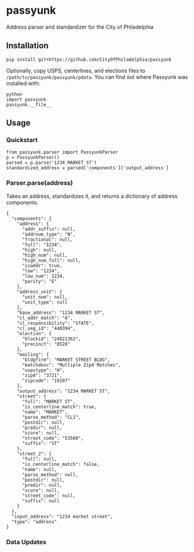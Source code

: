 # passyunk

Address parser and standardizer for the City of Philadelphia

## Installation

    pip install git+https://github.com/CityOfPhiladelphia/passyunk

Optionally, copy USPS, centerlines, and elections files to `/path/to/passyunk/passyunk/pdata`. You can find out where Passyunk was installed with:

    python
    import passyunk
    passyunk.__file__

## Usage

### Quickstart

    from passyunk.parser import PassyunkParser
    p = PassyunkParser()
    parsed = p.parse('1234 MARKET ST')
    standardized_address = parsed['components']['output_address']

### Parser.parse(address)

Takes an address, standardizes it, and returns a dictionary of address components.

    {
      "components": {
        "address": {
          "addr_suffix": null,
          "addrnum_type": "N",
          "fractional": null,
          "full": "1234",
          "high": null,
          "high_num": null,
          "high_num_full": null,
          "isaddr": true,
          "low": "1234",
          "low_num": 1234,
          "parity": "E"
        },
        "address_unit": {
          "unit_num": null,
          "unit_type": null
        },
        "base_address": "1234 MARKET ST",
        "cl_addr_match": "A",
        "cl_responsibility": "STATE",
        "cl_seg_id": "440394",
        "election": {
          "blockid": "24021362",
          "precinct": "0528"
        },
        "mailing": {
          "bldgfirm": "MARKET STREET BLDG",
          "matchdesc": "Multiple Zip4 Matches",
          "uspstype": "H",
          "zip4": "3721",
          "zipcode": "19107"
        },
        "output_address": "1234 MARKET ST",
        "street": {
          "full": "MARKET ST",
          "is_centerline_match": true,
          "name": "MARKET",
          "parse_method": "CL1",
          "postdir": null,
          "predir": null,
          "score": null,
          "street_code": "53560",
          "suffix": "ST"
        },
        "street_2": {
          "full": null,
          "is_centerline_match": false,
          "name": null,
          "parse_method": null,
          "postdir": null,
          "predir": null,
          "score": null,
          "street_code": null,
          "suffix": null
        }
      },
      "input_address": "1234 market street",
      "type": "address"
    }

### Data Updates